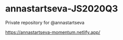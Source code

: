 # annastartseva-JS2020Q3
Private repository for @annastartseva

https://annastartseva-momentum.netlify.app/
